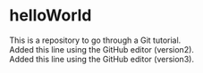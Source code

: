 # helloWorld
This is a repository to go through a Git tutorial. <br>
Added this line using the GitHub editor (version2). <br>
Added this line using the GitHub editor (version3).
